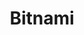 ---
blog: https://bitnami.com/news/blogs
codehost: https://github.com/https://github.com/bitnami
facebook: https://www.facebook.com/BitnamiProject/
guide: https://bitnami.com/about-us/logos
images:
- bitnami-ar21.svg
- bitnami-icon.svg
linkedin: https://www.linkedin.com/company/bitnami
logohandle: bitnami
sort: bitnami
title: Bitnami
twitter: https://x.com/Bitnami
website: https://bitnami.com/
wikipedia: https://en.wikipedia.org/wiki/Bitnami
youtube: https://www.youtube.com/user/bitrock5
---
